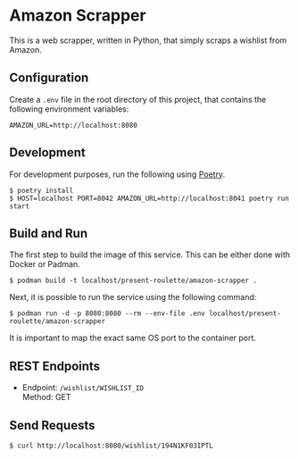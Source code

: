 # Amazon Scrapper

This is a web scrapper, written in Python, that simply scraps a wishlist from Amazon.

## Configuration

Create a `.env` file in the root directory of this project, that contains the following environment variables:

```
AMAZON_URL=http://localhost:8080
```

## Development

For development purposes, run the following using [Poetry](https://python-poetry.org/).

```
$ poetry install
$ HOST=localhost PORT=8042 AMAZON_URL=http://localhost:8041 poetry run start
```

## Build and Run

The first step to build the image of this service. This can be either done with Docker or Padman.

```
$ podman build -t localhost/present-roulette/amazon-scrapper .
```

Next, it is possible to run the service using the following command:

```
$ podman run -d -p 8080:8080 --rm --env-file .env localhost/present-roulette/amazon-scrapper
```

It is important to map the exact same OS port to the container port.

## REST Endpoints

-   Endpoint: `/wishlist/WISHLIST_ID` \
    Method: GET

## Send Requests

```
$ curl http://localhost:8080/wishlist/194N1KF03IPTL
```
